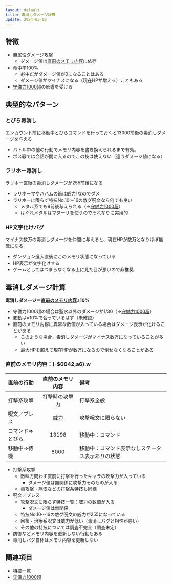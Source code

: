 ```yaml
---
layout: default
title: 毒消しダメージ計算
update: 2024-03-02
---
```


## 特徴

* 無属性ダメージ攻撃
	* ダメージ値は[直前のメモリ内容](#auto0042)に依存
* 命中率100%
	* 必中だがダメージ値が0になることはある
	* ダメージ値がマイナスになる（現在HPが増える）こともある
* [守備力1000超](misc.md#def1000over)の影響を受ける


## 典型的なパターン

### とびら毒消し

エンカウント前に移動中とびらコマンドを行っておくと13000前後の毒消しダメージを与える

* バトル中の他の行動でメモリ内容を書き換えられるまで有効。
* ボス戦では会話が間に入るのでこの技は使えない（違うダメージ値になる）

### ラリホー毒消し

ラリホー直後の毒消しダメージが255前後になる

* ラリホーマやバハムの笛は威力1なのでダメ
* ラリホーに限らず特技No.10～16の敵グ呪文なら何でも良い
	* メタル系でも9前後与えられる（⇒[守備力1000超](misc.md#def1000over)）
	* はぐれメタルはマヌーサを使うのでそれなりに実用的

### HP文字化けバグ

マイナス数万の毒消しダメージを仲間に与えると、現在HPが数万となりほぼ無敵になる

* ダンジョン進入直後にこのメモリ状態になっている
* HP表示が文字化けする
* ゲームとしてはつまらなくなる上に見た目が悪いので非推奨


## 毒消しダメージ計算

__毒消しダメージ＝[直前のメモリ内容](#auto0042)±10%__

* 守備力1000超の場合は聖水以外のダメージが1/30（⇒[守備力1000超](misc.md#def1000over)）
* 変動は±10%で合っているはず（未確認）
* 直前のメモリ内容に異常な数値が入っている場合はダメージ表示が化けることがある
	* このような場合、毒消しダメージがマイナス数万になっていることが多い
	* 最大HPを超えて現在HPが数万になるので倒せなくなることがある

### <a name="auto0042">直前のメモリ内容：(-$0042,a6).w

| 直前の行動       | 直前のメモリ内容 | 備考                                             |
|:-----------------|:----------------:|:-------------------------------------------------|
| 打撃系攻撃       | 打撃時の攻撃力   | 打撃系全般                                       |
| 呪文／ブレス     | [威力](skill_id.md) | 攻撃呪文に限らない                               |
| コマンド⇒とびら | 13198            | 移動中：コマンド                                 |
| 移動中⇒待機     | 8000             | 移動中：コマンド表示なしステータス表示ありの状態 |

* 打撃系攻撃
	* 敵味方問わず直前に打撃を行ったキャラの攻撃力が入っている
		* ダメージ値は無関係に攻撃力そのものが入る
	* 毒攻撃・痛恨などの打撃系特技も同様
* 呪文／ブレス
	* 攻撃呪文に限らず[特技一覧：威力](skill_id.md)の数値が入る
		* ダメージ値は無関係
	* 特技No.10～16の敵グ呪文の威力が255になっている
	* 回復・治療系呪文は威力が低い（毒消しバグと相性が悪い）
	* その他の特技については調査不完全（調査未定）
* 防御などメモリ内容を更新しない行動もある
* 毒消しバグ自体はメモリ内容を更新しない


## 関連項目

* [特技一覧](skill_id.md)
* [守備力1000超](misc.md#def1000over)
